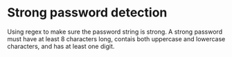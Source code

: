 # Strong password detection

Using regex to make sure the password string is strong. 
A strong password must have at least 8 characters long, contais both uppercase and lowercase characters, and has at least one digit.
